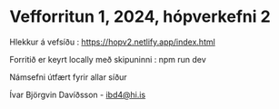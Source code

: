 # Vefforritun 1, 2024, hópverkefni 2

Hlekkur á vefsíðu : https://hopv2.netlify.app/index.html

Forritið er keyrt locally með skipuninni : npm run dev

Námsefni útfært fyrir allar síður

Ívar Björgvin Davíðsson - ibd4@hi.is
